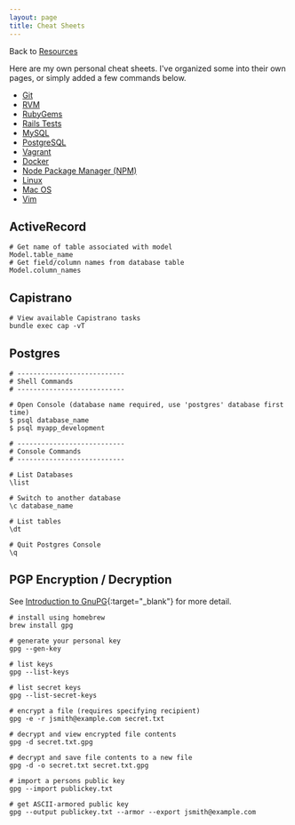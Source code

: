 ```yaml
---
layout: page
title: Cheat Sheets
---
```


Back to [Resources](/resources/)

Here are my own personal cheat sheets. I've organized some into their own pages, or simply added a few commands below.

* [Git](/resources/cheat-sheets/git/)
* [RVM](/resources/cheat-sheets/rvm/)
* [RubyGems](/resources/cheat-sheets/rubygems/)
* [Rails Tests](/resources/cheat-sheets/rails-tests/)
* [MySQL](/resources/cheat-sheets/mysql/)
* [PostgreSQL](/resources/cheat-sheets/postgresql/)
* [Vagrant](/resources/cheat-sheets/vagrant/)
* [Docker](/resources/cheat-sheets/docker/)
* [Node Package Manager (NPM)](/resources/cheat-sheets/npm/)
* [Linux](/resources/cheat-sheets/linux/)
* [Mac OS](/resources/cheat-sheets/mac-os/)
* [Vim](/resources/cheat-sheets/vim/)

## ActiveRecord

```
# Get name of table associated with model
Model.table_name
# Get field/column names from database table
Model.column_names
```

## Capistrano

```
# View available Capistrano tasks
bundle exec cap -vT
```

## Postgres
```
# ---------------------------
# Shell Commands
# ---------------------------

# Open Console (database name required, use 'postgres' database first time)
$ psql database_name
$ psql myapp_development

# ---------------------------
# Console Commands
# ---------------------------

# List Databases
\list

# Switch to another database
\c database_name

# List tables
\dt

# Quit Postgres Console
\q
```

## PGP Encryption / Decryption
See [Introduction to GnuPG](http://www.ianatkinson.net/computing/gnupg.htm){:target="_blank"} for more detail.

``` shell
# install using homebrew
brew install gpg

# generate your personal key
gpg --gen-key

# list keys
gpg --list-keys

# list secret keys
gpg --list-secret-keys

# encrypt a file (requires specifying recipient)
gpg -e -r jsmith@example.com secret.txt

# decrypt and view encrypted file contents
gpg -d secret.txt.gpg

# decrypt and save file contents to a new file
gpg -d -o secret.txt secret.txt.gpg

# import a persons public key
gpg --import publickey.txt

# get ASCII-armored public key
gpg --output publickey.txt --armor --export jsmith@example.com
```
